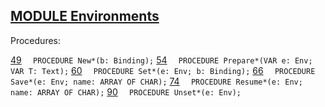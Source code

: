 
## [MODULE Environments](https://github.com/io-core/Script/blob/main/Environments.Mod)

Procedures:

[49](https://github.com/io-core/Script/blob/main/Environments.Mod#49) `  PROCEDURE New*(b: Binding);`
[54](https://github.com/io-core/Script/blob/main/Environments.Mod#54) `  PROCEDURE Prepare*(VAR e: Env; VAR T: Text);`
[60](https://github.com/io-core/Script/blob/main/Environments.Mod#60) `  PROCEDURE Set*(e: Env; b: Binding);`
[66](https://github.com/io-core/Script/blob/main/Environments.Mod#66) `  PROCEDURE Save*(e: Env; name: ARRAY OF CHAR);`
[74](https://github.com/io-core/Script/blob/main/Environments.Mod#74) `  PROCEDURE Resume*(e: Env; name: ARRAY OF CHAR);`
[90](https://github.com/io-core/Script/blob/main/Environments.Mod#90) `  PROCEDURE Unset*(e: Env);`
